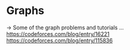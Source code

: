 # Graphs
-> Some of the graph problems and tutorials ...
https://codeforces.com/blog/entry/16221
https://codeforces.com/blog/entry/115836

